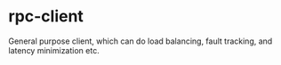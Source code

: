 rpc-client
==========

General purpose client, which can do load balancing, fault tracking, and latency minimization etc. 
